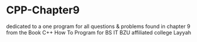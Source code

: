 # CPP-Chapter9
 dedicated to a one program for all questions & problems found in chapter 9 from the Book  C++ How To Program for BS IT BZU affiliated college Layyah
